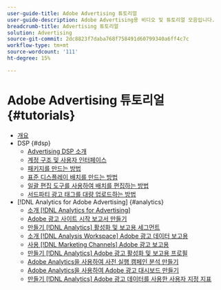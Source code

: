 ```yaml
---
user-guide-title: Adobe Advertising 튜토리얼
user-guide-description: Adobe Advertising용 비디오 및 튜토리얼 모음입니다.
breadcrumb-title: Advertising 튜토리얼
solution: Advertising
source-git-commit: 2dc8823f7daba768f758491d60799340a6ff4c7c
workflow-type: tm+mt
source-wordcount: '111'
ht-degree: 15%

---
```



# Adobe Advertising 튜토리얼 {#tutorials}

+ [개요](overview.md)
+ DSP {#dsp}
   + [Advertising DSP 소개](/help/dsp/intro.md)
   + [계정 구조 및 사용자 인터페이스](/help/dsp/ui.md)
   + [패키지를 만드는 방법](/help/dsp/package-create.md)
   + [표준 디스플레이 배치를 만드는 방법](/help/dsp/placement-create.md)
   + [일괄 편집 도구를 사용하여 배치를 편집하는 방법](/help/dsp/bulk-edit-placement-tools.md)
   + [서드파티 광고 태그를 대량 업로드하는 방법](/help/dsp/bulk-upload-third-party-ad-tags.md)
+ [!DNL Analytics for Adobe Advertising] {#analytics}
   + [소개 [!DNL Analytics for Advertising]](/help/integrations/analytics/intro-a4adc.md)
   + [Adobe 광고 사이트 시작 보고서 만들기](/help/integrations/analytics/analytics-site-entry-a4adc.md)
   + [만들기 [!DNL Analytics] 활성화 및 보고용 세그먼트](/help/integrations/analytics/analytics-segments-a4adc.md)
   + [소개 [!DNL Analysis Workspace] Adobe 광고 데이터 보고용](/help/integrations/analytics/analytics-analysis-workspace-a4adc.md)
   + [사용 [!DNL Marketing Channels] Adobe 광고 보고용](/help/integrations/analytics/analytics-reporting-a4adc.md)
   + [만들기 [!DNL Analytics] Adobe 광고 활성화 및 보고용 프로필](/help/integrations/analytics/analytics-profiles-a4adc.md)
   + [Adobe Analytics을 사용하여 사전 실행 캠페인 분석 만들기](/help/integrations/analytics/analytics-pre-launch-a4adc.md)
   + [Adobe Analytics을 사용하여 Adobe 광고 대시보드 만들기](/help/integrations/analytics/analytics-dashboards-a4adc.md)
   + [만들기 [!DNL Analytics] Adobe 광고 데이터를 사용한 사용자 지정 지표](/help/integrations/analytics/analytics-custom-metrics-a4adc.md)

<!-- Add to DSP chapter once the videos are complete:
  + [How to Create a Placement](/help/dsp/placement-create.md)
  + [Placement Targeting Capabilities](/help/dsp/placement-targeting.md)
  + [Audience Libraries and Applying Behavioral Targeting](/help/dsp/audience-libraries.md)
-->

<!-- If I move the "Analytics for Advertising chapter into a larger Integrations chapter, then I'll need to set up redirects by copying a CSV file into this repo and populating it for those legacy file names. -->